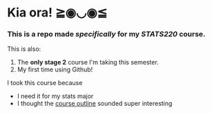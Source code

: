 # Kia ora! ≧◉◡◉≦

### This is a repo made *specifically* for my *STATS220* course. 

This is also:
1. The **only stage 2** course I'm taking this semester.
2. My first time using Github!

I took this course because
* I need it for my stats major
* I thought the [course outline](https://courseoutline.auckland.ac.nz/dco/course/STATS/220/1243) sounded super interesting
